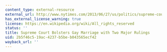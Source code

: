 ```yaml
---
content_type: external-resource
external_url: http://www.nytimes.com/2013/06/27/us/politics/supreme-court-gay-marriage.html?pagewanted=all&_r=0
has_external_license_warning: true
license: https://en.wikipedia.org/wiki/All_rights_reserved
status: ''
title: Supreme Court Bolsters Gay Marriage with Two Major Rulings
uid: 2b5f46c5-19ac-4237-b5be-b043565ecf42
wayback_url: ''
---
```

